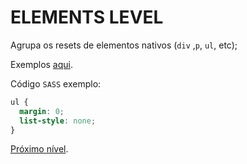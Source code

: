 # ELEMENTS LEVEL

Agrupa os resets de elementos nativos (`div` ,`p`, `ul`, etc);

Exemplos [aqui](https://github.com/inuitcss/inuitcss/tree/develop/elements).

Código `SASS` exemplo:

```css
ul {
  margin: 0;
  list-style: none;
}
```

[Próximo nível](../objects/README.md).
